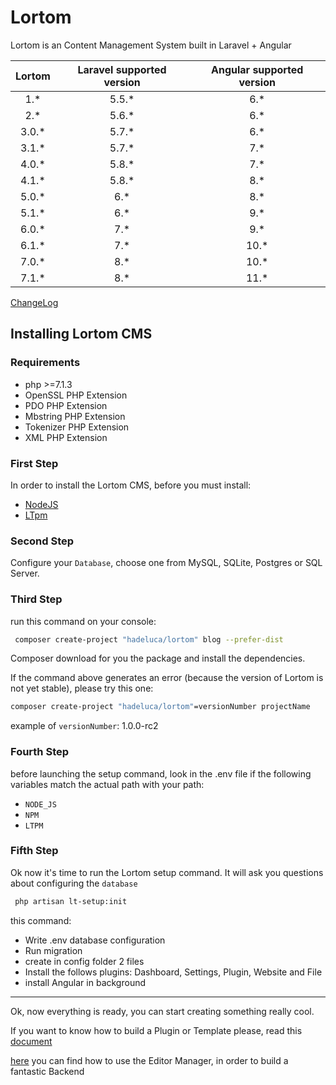 # Lortom

Lortom is an Content Management System built in Laravel + Angular

| Lortom  | Laravel supported version | Angular supported version |
| :-----: | :------------------------:| :------------------------:|
|  1.*    |          5.5.*            |          6.*              |
|  2.*    |          5.6.*            |          6.*              |
|  3.0.*  |          5.7.*            |          6.*              |
|  3.1.*  |          5.7.*            |          7.*              |
|  4.0.*  |          5.8.*            |          7.*              |
|  4.1.*  |          5.8.*            |          8.*              |
|  5.0.*  |          6.*              |          8.*              |
|  5.1.*  |          6.*              |          9.*              |
|  6.0.*  |          7.*              |          9.*              |
|  6.1.*  |          7.*              |         10.*              |
|  7.0.*  |          8.*              |         10.*              |
|  7.1.*  |          8.*              |         11.*              |

[ChangeLog](CHANGELOG.md)

## Installing Lortom CMS

### Requirements

- php >=7.1.3
- OpenSSL PHP Extension
- PDO PHP Extension
- Mbstring PHP Extension
- Tokenizer PHP Extension
- XML PHP Extension

### First Step

In order to install the Lortom CMS, before you must install:

- [NodeJS](https://nodejs.org/it/)
- [LTpm](https://github.com/Hertox82/lt-pm)

### Second Step

Configure your `Database`, choose one from MySQL, SQLite, Postgres or SQL Server.

### Third Step

run this command on your console:

```bash
 composer create-project "hadeluca/lortom" blog --prefer-dist
```

Composer download for you the package and install the dependencies.

If the command above generates an error (because the version of Lortom is not yet stable), please try this one:

```bash
composer create-project "hadeluca/lortom"=versionNumber projectName
```

example of `versionNumber`: 1.0.0-rc2

### Fourth Step

before launching the setup command, look in the .env file if the following variables match the actual path with your path:

- `NODE_JS`
- `NPM`
- `LTPM`

### Fifth Step

Ok now it's time to run the Lortom setup command. It will ask you questions about configuring the `database`

```bash
 php artisan lt-setup:init
```

this command:

- Write .env database configuration
- Run migration
- create in config folder 2 files
- Install the follows plugins: Dashboard, Settings, Plugin, Website and File
- install Angular in background

---

Ok, now everything is ready, you can start creating something really cool.

If you want to know how to build a Plugin or Template please, read this [document](DEVELOPMENT.md)


[here](EDITOR.md) you can find how to use the Editor Manager, in order to build a fantastic Backend